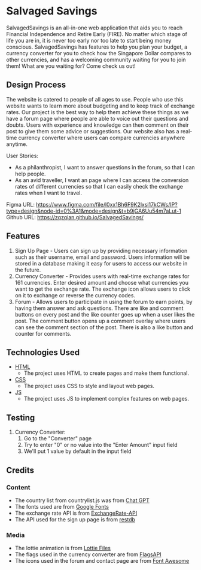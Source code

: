 # Salvaged Savings 

SalvagedSavings is an all-in-one web application that aids you to reach Financial Independence and Retire Early (FIRE). No matter which stage of life you are in, it is never too early nor too late to start being money conscious. SalvagedSavings has features to help you plan your budget, a currency converter for you to check how the Singapore Dollar compares to other currencies, and has a welcoming community waiting for you to join them! What are you waiting for? Come check us out!

## Design Process
The website is catered to people of all ages to use. People who use this website wants to learn more about budgeting and to keep track of exchange rates. Our project is the best way to help them achieve these things as we have a forum page where people are able to voice out their questions and doubts. Users with experience and knowledge can then comment on their post to give them some advice or suggestions. Our website also has a real-time currency converter where users can compare currencies anywhere anytime.

User Stories:
- As a philanthropist, I want to answer questions in the forum, so that I can help people.
- As an avid traveller, I want an page where I can access the conversion rates of different currencies so that I can easily check the exchange rates when I want to travel.

Figma URL: https://www.figma.com/file/l0xx1Bh6F9K2lxsi17kCWs/IP?type=design&node-id=0%3A1&mode=design&t=b9jGA6Uu54m7aLut-1
Github URL: https://zqzqian.github.io/SalvagedSavings/

## Features
1. Sign Up Page - Users can sign up by providing necessary information such as their username, email and password. Users information will be stored in a database making it easy for users to access our website in the future.
2. Currency Converter - Provides users with real-time exchange rates for 161 currencies. Enter desired amount and choose what currencies you want to get the exchange rate. The exchange icon allows users to click on it to exchange or reverse the currency codes.
3. Forum - Allows users to participate in using the forum to earn points, by having them answer and ask questions. There are like and comment buttons on every post and the like counter goes up when a user likes the post. The comment button opens up a comment overlay where users can see the comment section of the post. There is also a like button and counter for comments.

## Technologies Used

- [HTML](https://html.com)
    - The project uses HTML to create pages and make them functional.
- [CSS](https://css.com)
    - The project uses CSS to style and layout web pages.
- [JS](https://javascript.com)
    - The project uses JS to implement complex features on web pages.

## Testing

1. Currency Converter:
   1. Go to the "Converter" page
   2. Try to enter "0" or no value into the "Enter Amount" input field
   3. We'll put 1 value by default in the input field

## Credits

### Content
- The country list from countrylist.js was from [Chat GPT](https://chat.openai.com/)
- The fonts used are from [Google Fonts](https://fonts.google.com/)
- The exchange rate API is from [ExchangeRate-API](https://www.exchangerate-api.com/)
- The API used for the sign up page is from [restdb](https://restdb.io/)

### Media
- The lottie animation is from [Lottie Files](https://lottiefiles.com/)
- The flags used in the currency converter are from [FlagsAPI](https://flagsapi.com/)
- The icons used in the forum and contact page are from [Font Awesome](https://fontawesome.com/icons)